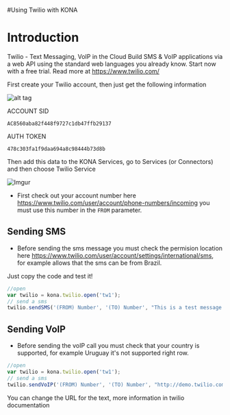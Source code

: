 
#Using Twilio with KONA

# Introduction

Twilio - Text Messaging, VoIP in the Cloud
Build SMS & VoIP applications via a web API using the standard web languages you already know. Start now with a free trial.
Read more at https://www.twilio.com/

First create your Twilio account, then just get the following information

![alt tag](http://i.imgur.com/TLlmD9o.png)

ACCOUNT SID
```
AC8560aba82f448f9727c1db47ffb29137
```

AUTH TOKEN
```
478c303fa1f9daa694a8c98444b73d8b
```

Then add this data to the KONA Services, go to Services (or Connectors) and then choose Twilio Service

![Imgur](http://i.imgur.com/kSSpz4pl.png)

- First check out your account number here https://www.twilio.com/user/account/phone-numbers/incoming you must use this number in the ```FROM``` parameter.

## Sending SMS

- Before sending the sms message you must check the permision location here https://www.twilio.com/user/account/settings/international/sms, for example allows that the sms can be from Brazil.

Just copy the code and test it!

```js
//open 
var twilio = kona.twilio.open('tw1');
// send a sms
twilio.sendSMS('(FROM) Number', '(TO) Number', "This is a test message!");
```

## Sending VoIP

- Before sending the voIP call you must check that your country is supported, for example Uruguay it's not supported right row.

```js
//open 
var twilio = kona.twilio.open('tw1');
// send a sms
twilio.sendVoIP('(FROM) Number', '(TO) Number', "http://demo.twilio.com/welcome/voice/");
```

You can change the URL for the text, more information in twilio documentation
